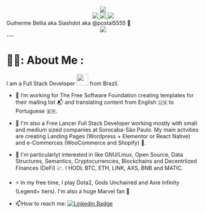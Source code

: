 <div id="header" align="center">
  <img src="https://media.giphy.com/media/M9gbBd9nbDrOTu1Mqx/giphy.gif">
</div>

<div id="badges" align="center">
  <a href="https://www.linkedin.com/in/guilhermebellia/">
    <img src="https://img.shields.io/badge/LinkedIn-0077B5?style=for-the-badge&logo=linkedin&logoColor=white">
  </a>
  <a href="https://twitter.com/postal5555">
    <img src="https://img.shields.io/badge/Twitter-1DA1F2?style=for-the-badge&logo=twitter&logoColor=white">
  </a>
  <a href="https://www.instagram.com/glm.dev/">
     <img src="https://img.shields.io/badge/Instagram-E4405F?style=for-the-badge&logo=instagram&logoColor=white">
  </a>  
 
</div>
Guiherme Bellia aka Slashdot aka @postal5555 👋
  
<div id="profile" align="center">
  <img src="https://media.giphy.com/media/dWesBcTLavkZuG35MI/giphy.gif">
</div>
---
<h1>👨‍💻: About Me :</h1>
I am a Full Stack Developer <img src="https://media.giphy.com/media/WUlplcMpOCEmTGBtBW/giphy.gif" width="30"> from Brazil.

- :telescope: I’m working for The Free Software Foundation creating templates for their mailing list 📬 and translating content from English 🇺🇲 to Portuguese 🇧🇷.

- :floppy_disk: I'm also a Free Lancer Full Stack Developer working mostly with small and medium sized companies at Sorocaba-São Paulo. My main actvities are creating Landing Pages (Wordpress + Elementor or React Native) and e-Commerces (WooCommerce and Shopify) 🤑.

- :seedling: I'm particularlyt interested in like GNU/Linux, Open Source, Data Structures, Semantics, Cryptocurrencies, Blockchains and Decentrlized Finances (DeFi) 💹. I HODL BTC, ETH, LINK, AXS, BNB and MATIC.

- :zap: In my free time, I play Dota2, Gods Unchained and Axie Infinity (Legend+ tiers). I'm also a huge Marvel fan 🦸

- :mailbox:How to reach me: [![Linkedin Badge](https://img.shields.io/badge/-kakbar-blue?style=flat&logo=Linkedin&logoColor=white)](your-linkedin-url)




<!--
**gbellia/gbellia** is a ✨ _special_ ✨ repository because its `README.md` (this file) appears on your GitHub profile.

Here are some ideas to get you started:

- 🔭 I’m currently working on ...
- 🌱 I’m currently learning ...
- 👯 I’m looking to collaborate on ...
- 🤔 I’m looking for help with ...
- 💬 Ask me about ...
- 📫 How to reach me: ...
- 😄 Pronouns: ...
- ⚡ Fun fact: ...
-->
